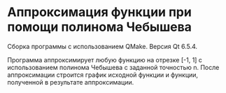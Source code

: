 # Аппроксимация функции при помощи полинома Чебышева
Сборка программы с использованием QMake.
Версия Qt 6.5.4.

Программа аппроксимирует любую функцию на отрезке [-1, 1] с использованием полинома Чебышева с заданной точностью n.
После аппроксимации строится график исходной функции и функции, полученной в результате аппроксимации.
